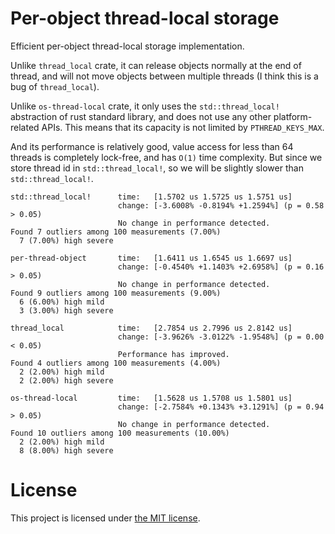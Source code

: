 # Per-object thread-local storage

Efficient per-object thread-local storage implementation.

Unlike `thread_local` crate, it can release objects normally at the end of thread,
and will not move objects between multiple threads (I think this is a bug of `thread_local`).

Unlike `os-thread-local` crate, it only uses the `std::thread_local!` abstraction of rust standard library,
and does not use any other platform-related APIs.
This means that its capacity is not limited by `PTHREAD_KEYS_MAX`.

And its performance is relatively good,
value access for less than 64 threads is completely lock-free, and has `O(1)` time complexity.
But since we store thread id in `std::thread_local!`, so we will be slightly slower than `std::thread_local!`.

```
std::thread_local!      time:   [1.5702 us 1.5725 us 1.5751 us]
                        change: [-3.6008% -0.8194% +1.2594%] (p = 0.58 > 0.05)
                        No change in performance detected.
Found 7 outliers among 100 measurements (7.00%)
  7 (7.00%) high severe

per-thread-object       time:   [1.6411 us 1.6545 us 1.6697 us]
                        change: [-0.4540% +1.1403% +2.6958%] (p = 0.16 > 0.05)
                        No change in performance detected.
Found 9 outliers among 100 measurements (9.00%)
  6 (6.00%) high mild
  3 (3.00%) high severe

thread_local            time:   [2.7854 us 2.7996 us 2.8142 us]
                        change: [-3.9626% -3.0122% -1.9548%] (p = 0.00 < 0.05)
                        Performance has improved.
Found 4 outliers among 100 measurements (4.00%)
  2 (2.00%) high mild
  2 (2.00%) high severe

os-thread-local         time:   [1.5628 us 1.5708 us 1.5801 us]
                        change: [-2.7584% +0.1343% +3.1291%] (p = 0.94 > 0.05)
                        No change in performance detected.
Found 10 outliers among 100 measurements (10.00%)
  2 (2.00%) high mild
  8 (8.00%) high severe
```

# License

This project is licensed under [the MIT license](LICENSE).
